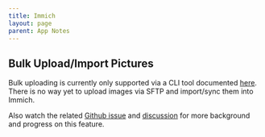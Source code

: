 ```yaml
---
title: Immich
layout: page
parent: App Notes
---
```


## Bulk Upload/Import Pictures
Bulk uploading is currently only supported via a CLI tool documented [here](https://immich.app/docs/features/bulk-upload). There is no way yet to upload images via SFTP and import/sync them into Immich.

Also watch the related [Github issue](https://github.com/immich-app/immich/issues/7#issuecomment-1163149634) and [discussion](https://github.com/immich-app/immich/discussions/1006) for more background and progress on this feature.